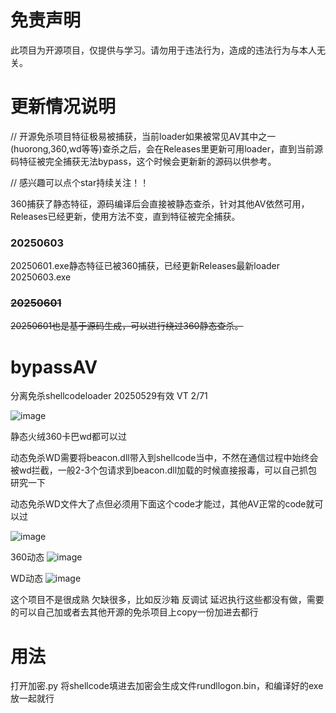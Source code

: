 # 免责声明
此项目为开源项目，仅提供与学习。请勿用于违法行为，造成的违法行为与本人无关。

# 更新情况说明
// 开源免杀项目特征极易被捕获，当前loader如果被常见AV其中之一(huorong,360,wd等等)查杀之后，会在Releases里更新可用loader，直到当前源码特征被完全捕获无法bypass，这个时候会更新新的源码以供参考。

// 感兴趣可以点个star持续关注！！

360捕获了静态特征，源码编译后会直接被静态查杀，针对其他AV依然可用，Releases已经更新，使用方法不变，直到特征被完全捕获。

### 20250603
20250601.exe静态特征已被360捕获，已经更新Releases最新loader 20250603.exe 

### ~~20250601~~
~~20250601也是基于源码生成，可以进行绕过360静态查杀。~~

# bypassAV
分离免杀shellcodeloader 20250529有效 VT 2/71

![image](https://github.com/user-attachments/assets/e7023bcd-1cbf-449f-b4e7-0a24d6f338cb)

静态火绒360卡巴wd都可以过

动态免杀WD需要将beacon.dll带入到shellcode当中，不然在通信过程中始终会被wd拦截，一般2-3个包请求到beacon.dll加载的时候直接报毒，可以自己抓包研究一下

动态免杀WD文件大了点但必须用下面这个code才能过，其他AV正常的code就可以过

![image](https://github.com/user-attachments/assets/38bcd517-5b49-41c2-9d8a-207b1fc1acdd)


360动态
![image](https://github.com/user-attachments/assets/64d51dfb-a256-47af-b3a6-245cfb9fc8e6)

WD动态
![image](https://github.com/user-attachments/assets/d634e2f1-118a-44b4-b526-e16d119a58be)

这个项目不是很成熟 欠缺很多，比如反沙箱 反调试 延迟执行这些都没有做，需要的可以自己加或者去其他开源的免杀项目上copy一份加进去都行

# 用法
打开加密.py 将shellcode填进去加密会生成文件rundllogon.bin，和编译好的exe放一起就行
